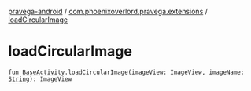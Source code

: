[pravega-android](../index.md) / [com.phoenixoverlord.pravega.extensions](index.md) / [loadCircularImage](./load-circular-image.md)

# loadCircularImage

`fun `[`BaseActivity`](../com.phoenixoverlord.pravega.base/-base-activity/index.md)`.loadCircularImage(imageView: ImageView, imageName: `[`String`](https://kotlinlang.org/api/latest/jvm/stdlib/kotlin/-string/index.html)`): ImageView`